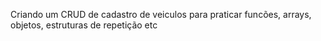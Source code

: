 <p>Criando um CRUD de cadastro de veiculos para praticar funcões, arrays, objetos, estruturas de repetição etc</p>